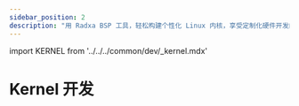 ```yaml
---
sidebar_position: 2
description: "用 Radxa BSP 工具，轻松构建个性化 Linux 内核，享受定制化硬件开发的乐趣"
---
```


import KERNEL from '../../../common/dev/\_kernel.mdx'

# Kernel 开发

<KERNEL model="Radxa CM3J" soc="rk356x" />
